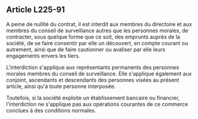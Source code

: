 Article L225-91
----
A peine de nullité du contrat, il est interdit aux membres du directoire et aux
membres du conseil de surveillance autres que les personnes morales, de
contracter, sous quelque forme que ce soit, des emprunts auprès de la société,
de se faire consentir par elle un découvert, en compte courant ou autrement,
ainsi que de faire cautionner ou avaliser par elle leurs engagements envers les
tiers.

L'interdiction s'applique aux représentants permanents des personnes morales
membres du conseil de surveillance. Elle s'applique également aux conjoint,
ascendants et descendants des personnes visées au présent article, ainsi qu'à
toute personne interposée.

Toutefois, si la société exploite un établissement bancaire ou financier,
l'interdiction ne s'applique pas aux opérations courantes de ce commerce
conclues à des conditions normales.
